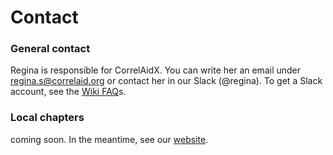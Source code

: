 # Contact

### General contact

Regina is responsible for CorrelAidX. You can write her an email under [regina.s@correlaid.org](mailto:regina.s@correlaid.org) or contact her in our Slack \(@regina\). To get a Slack account, see the [Wiki FAQ](https://docs.correlaid.org/wiki/faq)s. 

### Local chapters

coming soon. In the meantime, see our [website](https://correlaid.org).

